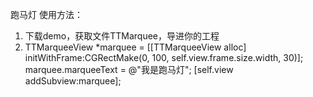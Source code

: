 跑马灯
使用方法：
1. 下载demo，获取文件TTMarquee，导进你的工程
2.  TTMarqueeView *marquee = [[TTMarqueeView alloc] initWithFrame:CGRectMake(0, 100, self.view.frame.size.width, 30)];
    marquee.marqueeText = @"我是跑马灯";
    [self.view addSubview:marquee];
